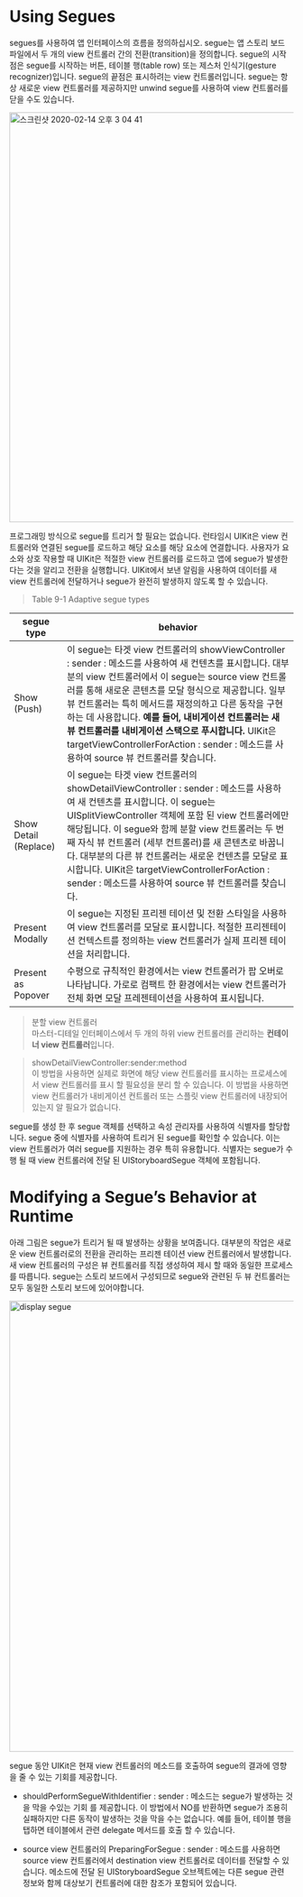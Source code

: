 # Using Segues

segues를 사용하여 앱 인터페이스의 흐름을 정의하십시오.
segue는 앱 스토리 보드 파일에서 두 개의 view 컨트롤러 간의 전환(transition)을 정의합니다.
segue의 시작점은 segue를 시작하는 버튼, 테이블 행(table row) 또는 제스처 인식기(gesture recognizer)입니다. 
segue의 끝점은 표시하려는 view 컨트롤러입니다. segue는 항상 새로운 view 컨트롤러를 제공하지만 unwind segue를 사용하여 view 컨트롤러를 닫을 수도 있습니다.

<img width="727" alt="스크린샷 2020-02-14 오후 3 04 41" src="https://user-images.githubusercontent.com/38216027/74505791-61299000-4f3b-11ea-9d2f-6d2e93f58ced.png">

프로그래밍 방식으로 segue를 트리거 할 필요는 없습니다.
런타임시 UIKit은 view 컨트롤러와 연결된 segue를 로드하고 해당 요소를 해당 요소에 연결합니다.
사용자가 요소와 상호 작용할 때 UIKit은 적절한 view 컨트롤러를 로드하고 앱에 segue가 발생한다는 것을 알리고 전환을 실행합니다. 
UIKit에서 보낸 알림을 사용하여 데이터를 새 view 컨트롤러에 전달하거나 segue가 완전히 발생하지 않도록 할 수 있습니다.


> Table 9-1 Adaptive segue types

|   segue type   | behavior | 
|----------------|----------|
| Show (Push) | 이 segue는 타겟 view 컨트롤러의 showViewController : sender : 메소드를 사용하여 새 컨텐츠를 표시합니다. 대부분의 view 컨트롤러에서 이 segue는 source view 컨트롤러를 통해 새로운 콘텐츠를 모달 형식으로 제공합니다. 일부 뷰 컨트롤러는 특히 메서드를 재정의하고 다른 동작을 구현하는 데 사용합니다. **예를 들어, 내비게이션 컨트롤러는 새 뷰 컨트롤러를 내비게이션 스택으로 푸시합니다.** UIKit은 targetViewControllerForAction : sender : 메소드를 사용하여 source 뷰 컨트롤러를 찾습니다.| 
| Show Detail (Replace) | 이 segue는 타겟 view 컨트롤러의 showDetailViewController : sender : 메소드를 사용하여 새 컨텐츠를 표시합니다. 이 segue는 UISplitViewController 객체에 포함 된 view 컨트롤러에만 해당됩니다. 이 segue와 함께 분할 view 컨트롤러는 두 번째 자식 뷰 컨트롤러 (세부 컨트롤러)를 새 콘텐츠로 바꿉니다. 대부분의 다른 뷰 컨트롤러는 새로운 컨텐츠를 모달로 표시합니다. UIKit은 targetViewControllerForAction : sender : 메소드를 사용하여 source 뷰 컨트롤러를 찾습니다. |
| Present Modally | 이 segue는 지정된 프리젠 테이션 및 전환 스타일을 사용하여 view 컨트롤러를 모달로 표시합니다. 적절한 프리젠테이션 컨텍스트를 정의하는 view 컨트롤러가 실제 프리젠 테이션을 처리합니다. |
| Present as Popover | 수평으로 규칙적인 환경에서는 view 컨트롤러가 팝 오버로 나타납니다. 가로로 컴팩트 한 환경에서는 view 컨트롤러가 전체 화면 모달 프레젠테이션을 사용하여 표시됩니다. |

> 분할 view 컨트롤러 
<br>마스터-디테일 인터페이스에서 두 개의 하위 view 컨트롤러를 관리하는 **컨테이너 view 컨트롤러**입니다.

> showDetailViewController:sender:method
<br>이 방법을 사용하면 실제로 화면에 해당 view 컨트롤러를 표시하는 프로세스에서 view 컨트롤러를 표시 할 필요성을 분리 할 수 ​​있습니다. 
이 방법을 사용하면 view 컨트롤러가 내비게이션 컨트롤러 또는 스플릿 view 컨트롤러에 내장되어 있는지 알 필요가 없습니다.

segue를 생성 한 후 segue 객체를 선택하고 속성 관리자를 사용하여 식별자를 할당합니다. segue 중에 식별자를 사용하여 트리거 된 segue를 확인할 수 있습니다. 이는 view 컨트롤러가 여러 segue를 지원하는 경우 특히 유용합니다. 식별자는 segue가 수행 될 때 view 컨트롤러에 전달 된 UIStoryboardSegue 객체에 포함됩니다.

# Modifying a Segue’s Behavior at Runtime

아래 그림은 segue가 트리거 될 때 발생하는 상황을 보여줍니다. 대부분의 작업은 새로운 view 컨트롤러로의 전환을 관리하는 프리젠 테이션 view 컨트롤러에서 발생합니다. 새 view 컨트롤러의 구성은 뷰 컨트롤러를 직접 생성하여 제시 할 때와 동일한 프로세스를 따릅니다. segue는 스토리 보드에서 구성되므로 segue와 관련된 두 뷰 컨트롤러는 모두 동일한 스토리 보드에 있어야합니다.

<img width="800" alt="display segue" src=https://developer.apple.com/library/archive/featuredarticles/ViewControllerPGforiPhoneOS/Art/VCPG_displaying-view-controller-using-segue_9-4_2x.png>

segue 동안 UIKit은 현재 view 컨트롤러의 메소드를 호출하여 segue의 결과에 영향을 줄 수 있는 기회를 제공합니다.

* shouldPerformSegueWithIdentifier : sender : 메소드는 segue가 발생하는 것을 막을 수있는 기회 를 제공합니다. 이 방법에서 NO를 반환하면 segue가 조용히 실패하지만 다른 동작이 발생하는 것을 막을 수는 없습니다. 예를 들어, 테이블 행을 탭하면 테이블에서 관련 delegate 메서드를 호출 할 수 있습니다.

* source view 컨트롤러의 PreparingForSegue : sender : 메소드를 사용하면 source view 컨트롤러에서 destination view 컨트롤러로 데이터를 전달할 수 있습니다. 메소드에 전달 된 UIStoryboardSegue 오브젝트에는 다른 segue 관련 정보와 함께 대상보기 컨트롤러에 대한 참조가 포함되어 있습니다.
